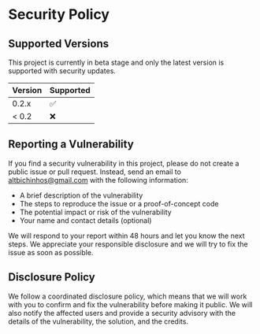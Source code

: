 # Security Policy

## Supported Versions

This project is currently in beta stage and only the latest version is supported with security updates.

| Version | Supported          |
| ------- | ------------------ |
| 0.2.x   | :white_check_mark: |
| < 0.2   | :x:                |

## Reporting a Vulnerability

If you find a security vulnerability in this project, please do not create a public issue or pull request. Instead, send an email to <altbichinhos@gmail.com> with the following information:

- A brief description of the vulnerability
- The steps to reproduce the issue or a proof-of-concept code
- The potential impact or risk of the vulnerability
- Your name and contact details (optional)

We will respond to your report within 48 hours and let you know the next steps. We appreciate your responsible disclosure and we will try to fix the issue as soon as possible.

## Disclosure Policy

We follow a coordinated disclosure policy, which means that we will work with you to confirm and fix the vulnerability before making it public. We will also notify the affected users and provide a security advisory with the details of the vulnerability, the solution, and the credits.
